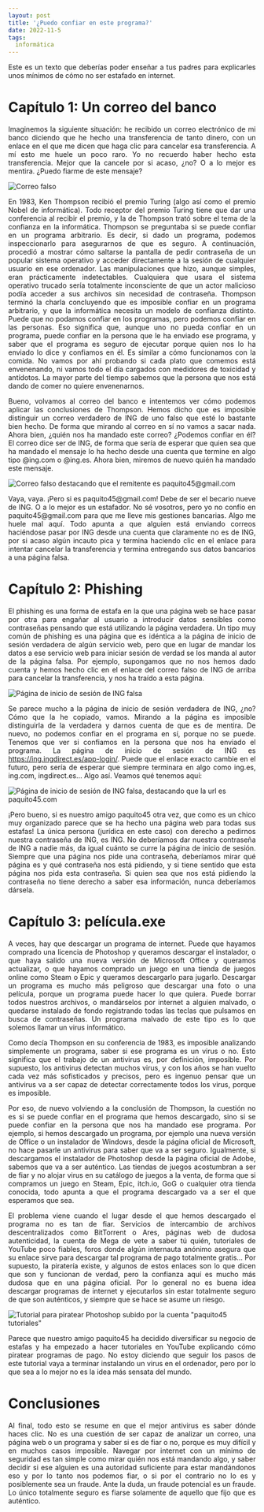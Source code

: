 ```yaml
---
layout: post
title: '¿Puedo confiar en este programa?'
date: 2022-11-5
tags:
  informática
---
```

<p style='text-align: justify;'>Este es un texto que deberías poder enseñar a tus padres para explicarles unos mínimos de cómo no ser estafado en internet.</p>

# Capítulo 1: Un correo del banco

<p style='text-align: justify;'>Imaginemos la siguiente situación: he recibido un correo electrónico de mi banco diciendo que he hecho una transferencia de tanto dinero, con un enlace en el que me dicen que haga clic para cancelar esa transferencia. A mí esto me huele un poco raro. Yo no recuerdo haber hecho esta transferencia. Mejor que la cancele por si acaso, ¿no? O a lo mejor es mentira. ¿Puedo fiarme de este mensaje?</p>

![Correo falso](https://raw.githubusercontent.com/asielorz/blog/master/images/correo-falso.png)

<p style='text-align: justify;'>En 1983, Ken Thompson recibió el premio Turing (algo así como el premio Nobel de informática). Todo receptor del premio Turing tiene que dar una conferencia al recibir el premio, y la de Thompson trató sobre el tema de la confianza en la informática. Thompson se preguntaba si se puede confiar en un programa arbitrario. Es decir, si dado un programa, podemos inspeccionarlo para asegurarnos de que es seguro. A continuación, procedió a mostrar cómo saltarse la pantalla de pedir contraseña de un popular sistema operativo y acceder directamente a la sesión de cualquier usuario en ese ordenador. Las manipulaciones que hizo, aunque simples, eran prácticamente indetectables. Cualquiera que usara el sistema operativo trucado sería totalmente inconsciente de que un actor malicioso podía acceder a sus archivos sin necesidad de contraseña. Thompson terminó la charla concluyendo que es imposible confiar en un programa arbitrario, y que la informática necesita un modelo de confianza distinto. Puede que no podamos confiar en los programas, pero podemos confiar en las personas. Eso significa que, aunque uno no pueda confiar en un programa, puede confiar en la persona que le ha enviado ese programa, y saber que el programa es seguro de ejecutar porque quien nos lo ha enviado lo dice y confiamos en él. Es similar a cómo funcionamos con la comida. No vamos por ahí probando si cada plato que comemos está envenenando, ni vamos todo el día cargados con medidores de toxicidad y antídotos. La mayor parte del tiempo sabemos que la persona que nos está dando de comer no quiere envenenarnos.</p>

<p style='text-align: justify;'>Bueno, volvamos al correo del banco e intentemos ver cómo podemos aplicar las conclusiones de Thompson. Hemos dicho que es imposible distinguir un correo verdadero de ING de uno falso que esté lo bastante bien hecho. De forma que mirando al correo en sí no vamos a sacar nada. Ahora bien, ¿quién nos ha mandado este correo? ¿Podemos confiar en él? El correo dice ser de ING, de forma que sería de esperar que quien sea que ha mandado el mensaje lo ha hecho desde una cuenta que termine en algo tipo @ing.com o @ing.es. Ahora bien, miremos de nuevo quién ha mandado este mensaje.</p>

![Correo falso destacando que el remitente es paquito45@gmail.com](https://raw.githubusercontent.com/asielorz/blog/master/images/correo-falso-remitente-destacado.png)

<p style='text-align: justify;'>Vaya, vaya. ¡Pero si es paquito45@gmail.com! Debe de ser el becario nueve de ING. O a lo mejor es un estafador. No sé vosotros, pero yo no confío en paquito45@gmail.com para que me lleve mis gestiones bancarias. Algo me huele mal aquí. Todo apunta a que alguien está enviando correos haciéndose pasar por ING desde una cuenta que claramente no es de ING, por si acaso algún incauto pica y termina haciendo clic en el enlace para intentar cancelar la transferencia y termina entregando sus datos bancarios a una página falsa.</p>

# Capítulo 2: Phishing

<p style='text-align: justify;'>El phishing es una forma de estafa en la que una página web se hace pasar por otra para engañar al usuario a introducir datos sensibles como contraseñas pensando que está utilizando la página verdadera. Un tipo muy común de phishing es una página que es idéntica a la página de inicio de sesión verdadera de algún servicio web, pero que en lugar de mandar los datos a ese servicio web para iniciar sesión de verdad se los manda al autor de la página falsa. Por ejemplo, supongamos que no nos hemos dado cuenta y hemos hecho clic en el enlace del correo falso de ING de arriba para cancelar la transferencia, y nos ha traído a esta página.</p>

![Página de inicio de sesión de ING falsa](https://raw.githubusercontent.com/asielorz/blog/master/images/inicio-sesion-ing-falso.png)

<p style='text-align: justify;'>Se parece mucho a la página de inicio de sesión verdadera de ING, ¿no? Cómo que la he copiado, vamos. Mirando a la página es imposible distinguirla de la verdadera y darnos cuenta de que es de mentira. De nuevo, no podemos confiar en el programa en sí, porque no se puede. Tenemos que ver si confiamos en la persona que nos ha enviado el programa. La página de inicio de sesión de ING es <a href="https://ing.ingdirect.es/app-login/">https://ing.ingdirect.es/app-login/</a>. Puede que el enlace exacto cambie en el futuro, pero sería de esperar que siempre terminara en algo como ing.es, ing.com, ingdirect.es… Algo así. Veamos qué tenemos aquí:</p>

![Página de inicio de sesión de ING falsa, destacando que la url es paquito45.com](https://raw.githubusercontent.com/asielorz/blog/master/images/inicio-sesion-ing-falso-url-destacada.png)

<p style='text-align: justify;'>¡Pero bueno, si es nuestro amigo paquito45 otra vez, que como es un chico muy organizado parece que se ha hecho una página web para todas sus estafas! La única persona (jurídica en este caso) con derecho a pedirnos nuestra contraseña de ING, es ING. No deberíamos dar nuestra contraseña de ING a nadie más, da igual cuánto se curre la página de inicio de sesión. Siempre que una página nos pide una contraseña, deberíamos mirar qué página es y qué contraseña nos está pidiendo, y si tiene sentido que esta página nos pida esta contraseña. Si quien sea que nos está pidiendo la contraseña no tiene derecho a saber esa información, nunca deberíamos dársela.</p>

# Capítulo 3: película.exe

<p style='text-align: justify;'>A veces, hay que descargar un programa de internet. Puede que hayamos comprado una licencia de Photoshop y queramos descargar el instalador, o que haya salido una nueva versión de Microsoft Office y queramos actualizar, o que hayamos comprado un juego en una tienda de juegos online como Steam o Epic y queramos descargarlo para jugarlo. Descargar un programa es mucho más peligroso que descargar una foto o una película, porque un programa puede hacer lo que quiera. Puede borrar todos nuestros archivos, o mandárselos por internet a alguien malvado, o quedarse instalado de fondo registrando todas las teclas que pulsamos en busca de contraseñas. Un programa malvado de este tipo es lo que solemos llamar un virus informático.</p>

<p style='text-align: justify;'>Como decía Thompson en su conferencia de 1983, es imposible analizando simplemente un programa, saber si ese programa es un virus o no. Esto significa que el trabajo de un antivirus es, por definición, imposible. Por supuesto, los antivirus detectan muchos virus, y con los años se han vuelto cada vez más sofisticados y precisos, pero es ingenuo pensar que un antivirus va a ser capaz de detectar correctamente todos los virus, porque es imposible.</p>

<p style='text-align: justify;'>Por eso, de nuevo volviendo a la conclusión de Thompson, la cuestión no es si se puede confiar en el programa que hemos descargado, sino si se puede confiar en la persona que nos ha mandado ese programa. Por ejemplo, si hemos descargado un programa, por ejemplo una nueva versión de Office o un instalador de Windows, desde la página oficial de Microsoft, no hace pasarle un antivirus para saber que va a ser seguro. Igualmente, si descargamos el instalador de Photoshop desde la página oficial de Adobe, sabemos que va a ser auténtico. Las tiendas de juegos acostumbran a ser de fiar y no alojar virus en su catálogo de juegos a la venta, de forma que si compramos un juego en Steam, Epic, itch.io, GoG o cualquier otra tienda conocida, todo apunta a que el programa descargado va a ser el que esperamos que sea.</p>

<p style='text-align: justify;'>El problema viene cuando el lugar desde el que hemos descargado el programa no es tan de fiar. Servicios de intercambio de archivos descentralizados como BitTorrent o Ares, páginas web de dudosa autenticidad, la cuenta de Mega de vete a saber tú quién, tutoriales de YouTube poco fiables, foros donde algún internauta anónimo asegura que su enlace sirve para descargar tal programa de pago totalmente gratis… Por supuesto, la piratería existe, y algunos de estos enlaces son lo que dicen que son y funcionan de verdad, pero la confianza aquí es mucho más dudosa que en una página oficial. Por lo general no es buena idea descargar programas de internet y ejecutarlos sin estar totalmente seguro de que son auténticos, y siempre que se hace se asume un riesgo.</p>

![Tutorial para piratear Photoshop subido por la cuenta "paquito45 tutoriales"](https://raw.githubusercontent.com/asielorz/blog/master/images/tutorial-estafa.png)

<p style='text-align: justify;'>Parece que nuestro amigo paquito45 ha decidido diversificar su negocio de estafas y ha empezado a hacer tutoriales en YouTube explicando cómo piratear programas de pago. No estoy diciendo que seguir los pasos de este tutorial vaya a terminar instalando un virus en el ordenador, pero por lo que sea a lo mejor no es la idea más sensata del mundo.</p>

# Conclusiones

<p style='text-align: justify;'>Al final, todo esto se resume en que el mejor antivirus es saber dónde haces clic. No es una cuestión de ser capaz de analizar un correo, una página web o un programa y saber si es de fiar o no, porque es muy difícil y en muchos casos imposible. Navegar por internet con un mínimo de seguridad es tan simple como mirar quién nos está mandando algo, y saber decidir si ese alguien es una autoridad suficiente para estar mandándonos eso y por lo tanto nos podemos fiar, o si por el contrario no lo es y posiblemente sea un fraude. Ante la duda, un fraude potencial es un fraude. Lo único totalmente seguro es fiarse solamente de aquello que fijo que es auténtico.</p>
 